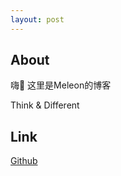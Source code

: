 ```yaml
---
layout: post
---
```

## About  
嗨👋 这里是Meleon的博客  

Think & Different  
## Link
[Github](https://www.github.com/Mouleon)
